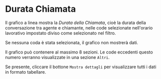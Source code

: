 # Durata Chiamata


Il grafico a linea mostra la *Durata della Chiamata*, cioè la durata della 
conversazione tra agente e chiamante, nelle code selezionate nell'orario lavorativo 
impostato diviso come selezionato nel filtro.

Se nessuna coda è stata selezionata, il grafico non mostrerà dati.

Il grafico può contenere al massimo 8 sezioni. Le code eccedenti questo numero
verranno visualizzate in una sezione `Altri`.

Se presente, cliccare il bottone `Mostra dettagli` per visualizzare tutti i dati
in formato tabellare.
